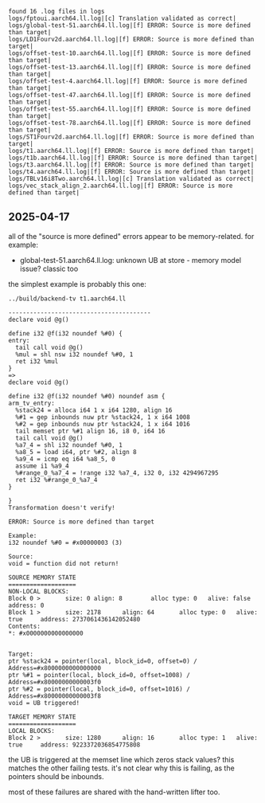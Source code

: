 ```
found 16 .log files in logs
logs/fptoui.aarch64.ll.log|[c] Translation validated as correct|
logs/global-test-51.aarch64.ll.log|[f] ERROR: Source is more defined than target|
logs/LD1Fourv2d.aarch64.ll.log|[f] ERROR: Source is more defined than target|
logs/offset-test-10.aarch64.ll.log|[f] ERROR: Source is more defined than target|
logs/offset-test-13.aarch64.ll.log|[f] ERROR: Source is more defined than target|
logs/offset-test-4.aarch64.ll.log|[f] ERROR: Source is more defined than target|
logs/offset-test-47.aarch64.ll.log|[f] ERROR: Source is more defined than target|
logs/offset-test-55.aarch64.ll.log|[f] ERROR: Source is more defined than target|
logs/offset-test-78.aarch64.ll.log|[f] ERROR: Source is more defined than target|
logs/ST1Fourv2d.aarch64.ll.log|[f] ERROR: Source is more defined than target|
logs/t1.aarch64.ll.log|[f] ERROR: Source is more defined than target|
logs/t1b.aarch64.ll.log|[f] ERROR: Source is more defined than target|
logs/t3.aarch64.ll.log|[f] ERROR: Source is more defined than target|
logs/t4.aarch64.ll.log|[f] ERROR: Source is more defined than target|
logs/TBLv16i8Two.aarch64.ll.log|[c] Translation validated as correct|
logs/vec_stack_align_2.aarch64.ll.log|[f] ERROR: Source is more defined than target|
```

## 2025-04-17

all of the "source is more defined" errors appear to be memory-related.
for example:

- global-test-51.aarch64.ll.log: unknown UB at store - memory model issue? classic too

the simplest example is probably this one:
```
../build/backend-tv t1.aarch64.ll
```

```
----------------------------------------
declare void @g()

define i32 @f(i32 noundef %#0) {
entry:
  tail call void @g()
  %mul = shl nsw i32 noundef %#0, 1
  ret i32 %mul
}
=>
declare void @g()

define i32 @f(i32 noundef %#0) noundef asm {
arm_tv_entry:
  %stack24 = alloca i64 1 x i64 1280, align 16
  %#1 = gep inbounds nuw ptr %stack24, 1 x i64 1008
  %#2 = gep inbounds nuw ptr %stack24, 1 x i64 1016
  tail memset ptr %#1 align 16, i8 0, i64 16
  tail call void @g()
  %a7_4 = shl i32 noundef %#0, 1
  %a8_5 = load i64, ptr %#2, align 8
  %a9_4 = icmp eq i64 %a8_5, 0
  assume i1 %a9_4
  %#range_0_%a7_4 = !range i32 %a7_4, i32 0, i32 4294967295
  ret i32 %#range_0_%a7_4
}
```

```
}
Transformation doesn't verify!

ERROR: Source is more defined than target

Example:
i32 noundef %#0 = #x00000003 (3)

Source:
void = function did not return!

SOURCE MEMORY STATE
===================
NON-LOCAL BLOCKS:
Block 0 >       size: 0 align: 8        alloc type: 0   alive: false    address: 0
Block 1 >       size: 2178      align: 64       alloc type: 0   alive: true     address: 2737061436142052480
Contents:
*: #x0000000000000000


Target:
ptr %stack24 = pointer(local, block_id=0, offset=0) / Address=#x8000000000000000
ptr %#1 = pointer(local, block_id=0, offset=1008) / Address=#x80000000000003f0
ptr %#2 = pointer(local, block_id=0, offset=1016) / Address=#x80000000000003f8
void = UB triggered!

TARGET MEMORY STATE
===================
LOCAL BLOCKS:
Block 2 >       size: 1280      align: 16       alloc type: 1   alive: true     address: 9223372036854775808
```

the UB is triggered at the memset line which zeros stack values? this matches the other failing tests.
it's not clear why this is failing, as the pointers should be inbounds.

most of these failures are shared with the hand-written lifter too.
